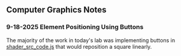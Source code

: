 ## Computer Graphics Notes
### 9-18-2025 Element Positioning Using Buttons

The majority of the work in today's lab was implementing buttons in [shader_src_code.js](./shaders_src_code.js) that would reposition a square linearly.